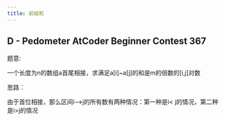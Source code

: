 ```yaml
---
title: 前缀和
---
```


## D - Pedometer AtCoder Beginner Contest 367

题意:  

一个长度为n的数组a首尾相接，求满足a[i]~a[j]的和是m的倍数的[i,j]对数  

思路：  

由于首位相接，那么区间i-->j的所有数有两种情况：第一种是i< j的情况，第二种是i>j的情况  






